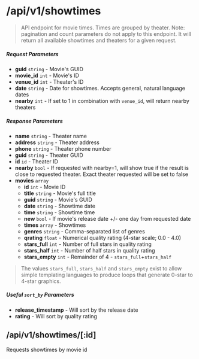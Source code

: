 # /api/v1/showtimes

> API endpoint for movie times.  Times are grouped by theater.  Note: pagination and count parameters do not apply to this endpoint.  It will return all available showtimes and theaters for a given request.

##### Request Parameters
- **guid** ```string``` - Movie's GUID
- **movie_id** ```int``` - Movie's ID
- **venue_id** ```int``` - Theater's ID
- **date** ```string``` - Date for showtimes.  Accepts general, natural language dates
- **nearby** ```int``` - If set to 1 in combination with ```venue_id```, will return nearby theaters

##### Response Parameters
- **name** ```string``` - Theater name
- **address** ```string``` - Theater address
- **phone** ```string``` - Theater phone number
- **guid** ```string``` - Theater GUID
- **id** ```id``` - Theater ID
- **nearby** ```bool``` - If requested with nearby=1, will show true if the result is close to requested theater.  Exact theater requested will be set to false
- **movies** ```array```
    - **id** ```int``` - Movie ID
    - **title** ```string``` - Movie's full title
    - **guid** ```string``` - Movie's GUID
    - **date** ```string``` - Showtime date
    - **time** ```string``` - Showtime time
    - **new** ```bool``` - If movie's release date +/- one day from requested date
    - **times** ```array``` - Showtimes
    - **genres** ```string``` - Comma-separated list of genres
    - **qrating** ```float``` - Numerical quality rating (4-star scale; 0.0 - 4.0)
    - **stars_full** ```int``` - Number of full stars in quality rating
    - **stars_half** ```int``` - Number of half stars in quality rating
    - **stars_empty** ```int``` - Remainder of 4 - ```stars_full```+```stars_half```

> The values ```stars_full```, ```stars_half``` and ```stars_empty``` exist to allow simple templating languages to produce loops that generate 0-star to 4-star graphics. 

##### Useful ```sort_by``` Parameters
- **release_timestamp** - Will sort by the release date
- **rating** - Will sort by quality rating

## /api/v1/showtimes/[:id]
Requests showtimes by movie id
